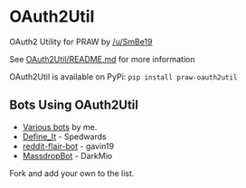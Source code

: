 # OAuth2Util
OAuth2 Utility for PRAW by [/u/SmBe19](http://www.reddit.com/u/SmBe19)

See [OAuth2Util/README.md](OAuth2Util/README.md) for more information

OAuth2Util is available on PyPi: `pip install praw-oauth2util`

## Bots Using OAuth2Util

 - [Various bots](https://github.com/SmBe19/RedditBots) by me.
 - [Define_It](https://github.com/Spedwards/RedditBots/tree/master/Define_It) - Spedwards
 - [reddit-flair-bot](https://github.com/gavin19/reddit-flair-bot) - gavin19
 - [MassdropBot](https://github.com/DarkMio/Massdrop-Reddit-Bot/) - DarkMio

Fork and add your own to the list.

